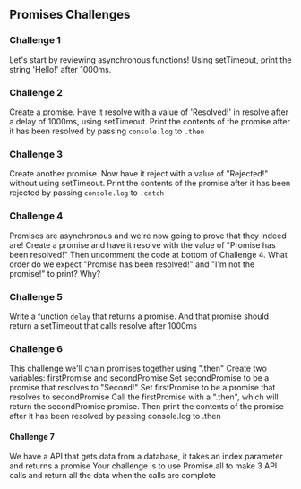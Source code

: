 ## Promises Challenges

### Challenge 1

Let's start by reviewing asynchronous functions! Using setTimeout, print the string 'Hello!' after 1000ms.

### Challenge 2

Create a promise. Have it resolve with a value of 'Resolved!' in resolve after a delay of 1000ms, using setTimeout. Print the contents of the promise after it has been resolved by passing `console.log` to `.then`

### Challenge 3

Create another promise. Now have it reject with a value of "Rejected!" without using setTimeout. Print the contents of the promise after it has been rejected by passing `console.log` to `.catch`

### Challenge 4

Promises are asynchronous and we're now going to prove that they indeed are! Create a promise and have it resolve with the value of "Promise has been resolved!" Then uncomment the code at bottom of Challenge 4. What order do we expect "Promise has been resolved!" and "I'm not the promise!" to print? Why?

### Challenge 5

Write a function `delay` that returns a promise. And that promise should return a setTimeout that calls resolve after 1000ms

### Challenge 6

This challenge we'll chain promises together using ".then" Create two variables: firstPromise and secondPromise Set secondPromise to be a promise that resolves to "Second!" Set firstPromise to be a promise that resolves to secondPromise Call the firstPromise with a ".then", which will return the secondPromise promise. Then print the contents of the promise after it has been resolved by passing console.log to .then

#### Challenge 7

We have a API that gets data from a database, it takes an index parameter and returns a promise Your challenge is to use Promise.all to make 3 API calls and return all the data when the calls are complete
